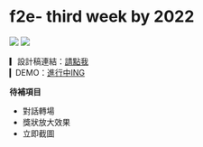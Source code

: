 # f2e- third week by 2022

![](https://img.shields.io/badge/3.2.41-Vue-brightgreen) 
![](https://img.shields.io/badge/3.2.3-Vite-green)

▎設計稿連結：[請點我](https://www.figma.com/file/zgXOP0rV1JOqsrtNrOCLND/%E5%B0%8F%E8%8F%9C_WEEK3?node-id=0%3A1&t=pawKHYyvjFEmR7uG-0) <br>
▎DEMO：[進行中ING](https://3q-cindy.github.io/F2e_2022_3week/)


**待補項目**
- 對話轉場
- 獎狀放大效果
- 立即截圖
